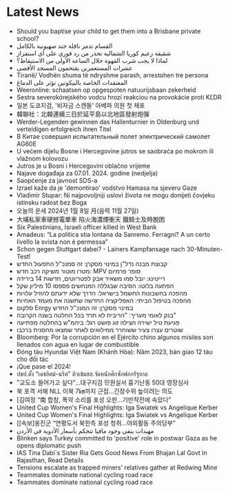 # Latest News
-  Should you baptise your child to get them into a Brisbane private school?
-  القسام تدمر ناقلة جند صهيونية بالكامل
-  شقيقة زعيم كوريا الشمالية تحذر من رد فوري على أي استفزاز
-  لماذا لا يجب شرب القهوة خلال الساعة الأولى من الاستيقاظ؟
-  عشرات المستعمرين يقتحمون المسجد الأقصى
-  Tiranë/ Vodhën shuma të ndryshme parash, arrestohen tre persona
-  المعتقدات الخاصة بالنيكوتين تؤثر على الدماغ
-  Weeronline: schaatsen op opgespoten natuurijsbaan zekerheid
-  Sestra severokórejského vodcu hrozí reakciou na provokácie proti KĽDR
-  일본 도쿄지검, '비자금 스캔들' 아베파 의원 첫 체포
-  韓聯社：北韓連續三日於延平島以北地區發射炮彈
-  Werder-Legenden gewinnen das Hallenturnier in Oldenburg und verteidigen erfolgreich ihren Titel
-  В Китае совершил испытательный полет электрический самолет AG60E
-  U većem dijelu Bosne i Hercegovine jutros se saobraća po mokrom ili vlažnom kolovozu
-  Jutros je u Bosni i Hercegovini oblačno vrijeme
-  Najave događaja za 07.01. 2024. godine (nedjelja)
-  Saopćenje za javnost SDS-a
-  Izrael kaže da je 'demontirao' vodstvo Hamasa na sjeveru Gaze
-  Vladimir Stupar: Ni najpovoljniji uslovi života ne mogu donijeti čovjeku istinsku radost bez Boga
-  오늘의 운세 2024년 1월 8일 月(음력 11월 27일)
-  大埔私家車硬撼電單車 陷火海濃煙衝天 鐵騎士及時脫困
-  Six Palestinians, Israeli officer killed in West Bank
-  Amadeus: “La politica stia lontana da Sanremo. Ferragni? A un certo livello la svista non è permessa”
-  Schon gegen Stuttgart dabei? - Lainers Kampfansage nach 30-Minuten-Test!
-  קבוצת מבנה נדל"ן במינוי מסקרן: זה סמנכ"ל התפעול החדש
-  מטרו מוטור משיקה רכב חדש: MPV סופר פרמיום
-  רייטינג: יובל סמו משאיר אבק לפטריוטים, חדשות 14 בירידה
-  הפתעה בלוטו: הסיבה שבגללה המנחשים פספסו 10 מיליון שקל
-  מהפכה בחשבונות החשמל בישראל: הדרך שלא ידעתם להוזיל עלויות
-  מהפכה בטיפול הביתי: האפליקציה החדשה שתשנה את מעמד האחיות
-  סלקום Enrgy במינוי מסקרן: זה המנכ"ל החדש
-  בנק לאומי מעריך: "הריבית לא תרד בכל החלטה בשנה הקרובה"
-  פגיעת טיל ישירה הצילה זוג פושט רגל: ביהמ"ש בהחלטה מפתיעה
-  שוטרים עצרו צעיר ששוחרר ממילואים לאחר שמצאו מחסנית ברכבו
-  Bloomberg: Por la corrupción en el Ejército chino algunos misiles son llenados con agua en lugar de combustible
-  Đóng tàu Hyundai Việt Nam (Khánh Hòa): Năm 2023, bàn giao 12 tàu cho đối tác
-  ¡Que pase el 2024!
-  ปชป.ตั้ง “เดชอิศม์-นริศ” ติวเข้มสส.จัดหนักศึกซักฟอกรัฐบาล
-  "교도소 들어가고 싶다"…대구지검 민원실서 흉기난동 50대 영장심사
-  북 포격 서해 NLL 이북 7㎞까지 근접…긴장수위 높이려는 의도
-  [김여정 “南 합참, 폭약 소리를 포성 오판…기만작전에 속았다”
-  United Cup Women's Final Highlights: Iga Swiatek vs Angelique Kerber
-  United Cup Women's Final Highlights: Iga Swiatek vs Angelique Kerber
-  [[속보]옹진군 “연평도서 북한측 포성 청취…야외활동 주의당부”
-  مهيدات ينفي وجود مافيا تتحكم بأسعار الأدوية في الأردن
-  Blinken says Turkey committed to 'positive' role in postwar Gaza as he opens diplomatic push
-  IAS Tina Dabi`s Sister Ria Gets Good News From Bhajan Lal Govt In Rajasthan, Read Details
-  Tensions escalate as trapped miners’ relatives gather at Redwing Mine
-  Teammates dominate national cycling road race
-  Teammates dominate national cycling road race
